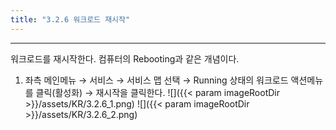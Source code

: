 ```yaml
---
title: "3.2.6 워크로드 재시작"
---
```


---
워크로드를 재시작한다. 컴퓨터의 Rebooting과 같은 개념이다.

1. 좌측 메인메뉴 → 서비스 → 서비스 맵 선택 → Running 상태의 워크로드 액션메뉴를 클릭\(활성화\) → 재시작을 클릭한다.
![]({{< param imageRootDir >}}/assets/KR/3.2.6_1.png)
![]({{< param imageRootDir >}}/assets/KR/3.2.6_2.png)
